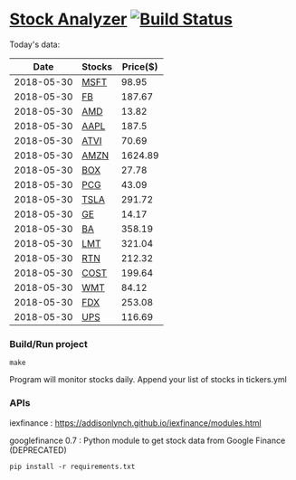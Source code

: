 # [Stock Analyzer](https://ogoyal.github.io/StockAnalyzer/) [![Build Status](https://travis-ci.org/ogoyal/StockAnalyzer.svg?branch=master)](https://travis-ci.org/ogoyal/StockAnalyzer)

Today's data:

| Date| Stocks| Price($) | 
| --- | --- | ---  | 
| 2018-05-30| [MSFT](https://plot.ly/~ogoyal/2)| 98.95 | 
| 2018-05-30| [FB](https://plot.ly/~ogoyal/4)| 187.67 | 
| 2018-05-30| [AMD](https://plot.ly/~ogoyal/6)| 13.82 | 
| 2018-05-30| [AAPL](https://plot.ly/~ogoyal/8)| 187.5 | 
| 2018-05-30| [ATVI](https://plot.ly/~ogoyal/10)| 70.69 | 
| 2018-05-30| [AMZN](https://plot.ly/~ogoyal/12)| 1624.89 | 
| 2018-05-30| [BOX](https://plot.ly/~ogoyal/14)| 27.78 | 
| 2018-05-30| [PCG](https://plot.ly/~ogoyal/16)| 43.09 | 
| 2018-05-30| [TSLA](https://plot.ly/~ogoyal/18)| 291.72 | 
| 2018-05-30| [GE](https://plot.ly/~ogoyal/20)| 14.17 | 
| 2018-05-30| [BA](https://plot.ly/~ogoyal/22)| 358.19 | 
| 2018-05-30| [LMT](https://plot.ly/~ogoyal/24)| 321.04 | 
| 2018-05-30| [RTN](https://plot.ly/~ogoyal/26)| 212.32 | 
| 2018-05-30| [COST](https://plot.ly/~ogoyal/28)| 199.64 | 
| 2018-05-30| [WMT](https://plot.ly/~ogoyal/30)| 84.12 | 
| 2018-05-30| [FDX](https://plot.ly/~ogoyal/32)| 253.08 | 
| 2018-05-30| [UPS](https://plot.ly/~ogoyal/34)| 116.69 | 

### Build/Run project

```
make
```

Program will monitor stocks daily. Append your list of stocks in tickers.yml

### APIs
iexfinance : https://addisonlynch.github.io/iexfinance/modules.html

googlefinance 0.7 : Python module to get stock data from Google Finance (DEPRECATED)

```
pip install -r requirements.txt
```
